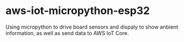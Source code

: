 # aws-iot-micropython-esp32
Using micropython to drive board sensors and dispaly to show anbient information, as well as send data to AWS IoT Core.
